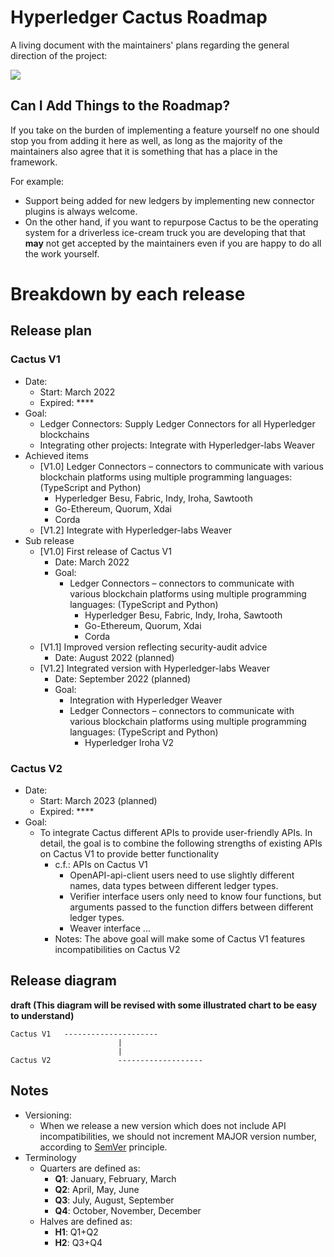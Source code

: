 # Hyperledger Cactus Roadmap

A living document with the maintainers' plans regarding the general direction of the project:

![](https://media.giphy.com/media/llmrnMkLqcssM6sYG7/giphy-downsized.gif)

## Can I Add Things to the Roadmap?

If you take on the burden of implementing a feature yourself no one should stop you from adding it here as well, as long as the majority of the maintainers also agree that it is something that has a place in the framework.

For example: 
* Support being added for new ledgers by implementing new connector plugins is always welcome.
* On the other hand, if you want to repurpose Cactus to be the operating system for a driverless ice-cream truck you are developing that that **may** not get accepted by the maintainers even if you are happy to do all the work yourself. 

# Breakdown by each release

## Release plan

### Cactus V1
- Date: 
    - Start: March 2022
    - Expired: ****
- Goal:
    - Ledger Connectors: Supply Ledger Connectors for all Hyperledger blockchains
    - Integrating other projects: Integrate with Hyperledger-labs Weaver  
- Achieved items
    - [V1.0] Ledger Connectors – connectors to communicate with various blockchain platforms using multiple programming languages: (TypeScript and Python)
        - Hyperledger Besu, Fabric, Indy, Iroha, Sawtooth
        - Go-Ethereum, Quorum, Xdai
        - Corda
    - [V1.2] Integrate with Hyperledger-labs Weaver
- Sub release
    - [V1.0] First release of Cactus V1
        - Date: March 2022
        - Goal:
            - Ledger Connectors – connectors to communicate with various blockchain platforms using multiple programming languages: (TypeScript and Python)
                - Hyperledger Besu, Fabric, Indy, Iroha, Sawtooth
                - Go-Ethereum, Quorum, Xdai
                - Corda
    - [V1.1] Improved version reflecting security-audit advice
        - Date: August 2022 (planned)
    - [V1.2] Integrated version with Hyperledger-labs Weaver
        - Date: September 2022 (planned)
        - Goal:
            - Integration with Hyperledger Weaver
            - Ledger Connectors – connectors to communicate with various blockchain platforms using multiple programming languages: (TypeScript and Python)
                - Hyperledger Iroha V2

### Cactus V2
- Date: 
    - Start: March 2023 (planned)
    - Expired: ****
- Goal:
    - To integrate Cactus different APIs to provide user-friendly APIs.  In detail, the goal is to combine the following strengths of existing APIs on Cactus V1 to provide better functionality
        - c.f.: APIs on Cactus V1 
            - OpenAPI-api-client users need to use slightly different names, data types between different ledger types.
            - Verifier interface users only need to know four functions, but arguments passed to the function differs between different ledger types.
            - Weaver interface ...
        - Notes: The above goal will make some of Cactus V1 features incompatibilities on Cactus V2

## Release diagram

**draft (This diagram will be revised with some illustrated chart to be easy to understand)**

```
Cactus V1   ---------------------
                        |
                        |
Cactus V2               -------------------
```

## Notes

- Versioning:
    - When we release a new version which does not include API incompatibilities, we should not increment MAJOR version number, according to [SemVer](https://semver.org/) principle.
- Terminology
    - Quarters are defined as:
        - **Q1**: January, February, March
        - **Q2**: April, May, June
        - **Q3**: July, August, September
        - **Q4**: October, November, December
    - Halves are defined as:
        - **H1**: Q1+Q2
        - **H2**: Q3+Q4

